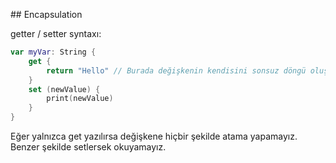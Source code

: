 ## Encapsulation

getter / setter syntaxı:

```swift
var myVar: String {
    get {
        return "Hello" // Burada değişkenin kendisini sonsuz döngü oluşmaması için kullanmamalıyız.
    }
    set (newValue) {
        print(newValue)
    }
}
```

Eğer yalnızca get yazılırsa değişkene hiçbir şekilde atama yapamayız. Benzer şekilde setlersek okuyamayız.